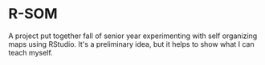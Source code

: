 # R-SOM
A project put together fall of senior year experimenting with self organizing maps using RStudio. It's a preliminary idea, but it helps to show what I can teach myself.
